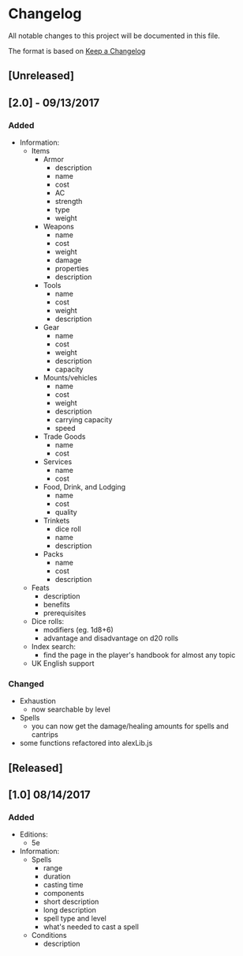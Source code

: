 # Changelog
All notable changes to this project will be documented in this file.

The format is based on [Keep a Changelog](http://keepachangelog.com/en/1.0.0/)

## [Unreleased]

## [2.0] - 09/13/2017
### Added
- Information:
	- Items
		- Armor
			- description
			- name
			- cost
			- AC
			- strength
			- type
			- weight
		- Weapons
			- name
			- cost
			- weight
			- damage
			- properties
			- description
		- Tools
			- name
			- cost
			- weight
			- description
		- Gear
			- name
			- cost
			- weight
			- description
			- capacity
		- Mounts/vehicles
			- name
			- cost
			- weight
			- description
			- carrying capacity
			- speed
		- Trade Goods
			- name
			- cost
		- Services
			- name
			- cost
		- Food, Drink, and Lodging
			- name
			- cost
			- quality
		- Trinkets
			- dice roll
			- name
			- description
		- Packs
			- name
			- cost
			- description
	- Feats
		- description
		- benefits
		- prerequisites
	- Dice rolls:
    	- modifiers (eg. 1d8+6)
    	- advantage and disadvantage on d20 rolls
    - Index search:
        - find the page in the player's handbook for almost any topic
    - UK English support

### Changed
- Exhaustion
    - now searchable by level
- Spells
    - you can now get the damage/healing amounts for spells and cantrips
- some functions refactored into alexLib.js

## [Released]

## [1.0] 08/14/2017
### Added
- Editions:
	- 5e
- Information:
	- Spells
		- range
		- duration
		- casting time
		- components
		- short description
		- long description
		- spell type and level
		- what's needed to cast a spell
	- Conditions
		- description